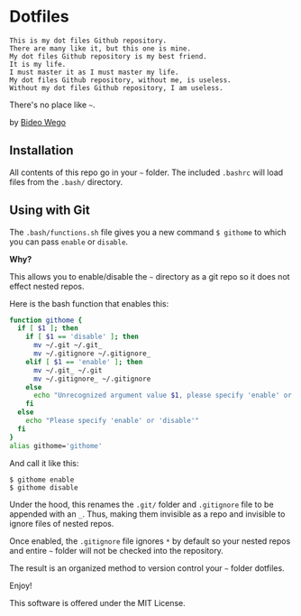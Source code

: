 # Dotfiles

```
This is my dot files Github repository.
There are many like it, but this one is mine.
My dot files Github repository is my best friend.
It is my life.
I must master it as I must master my life.
My dot files Github repository, without me, is useless.
Without my dot files Github repository, I am useless.
```

There's no place like `~`.

by [Bideo Wego](https://github/com/BideoWego)



## Installation

All contents of this repo go in your `~` folder. The included `.bashrc` will load files from the `.bash/` directory.


## Using with Git


The `.bash/functions.sh` file gives you a new command `$ githome` to which you can pass `enable` or `disable`.

**Why?**

This allows you to enable/disable the `~` directory as a git repo so it does not effect nested repos.


Here is the bash function that enables this:


```bash
function githome {
  if [ $1 ]; then
    if [ $1 == 'disable' ]; then
      mv ~/.git ~/.git_
      mv ~/.gitignore ~/.gitignore_
    elif [ $1 == 'enable' ]; then
      mv ~/.git_ ~/.git
      mv ~/.gitignore_ ~/.gitignore
    else
      echo "Unrecognized argument value $1, please specify 'enable' or 'disable'"
    fi
  else
    echo "Please specify 'enable' or 'disable'"
  fi
}
alias githome='githome'
```

And call it like this:

```shell
$ githome enable
$ githome disable
```

Under the hood, this renames the `.git/` folder and `.gitignore` file to be appended with an `_`. Thus, making them invisible as a repo and invisible to ignore files of nested repos.

Once enabled, the `.gitignore` file ignores `*` by default so your nested repos and entire `~` folder will not be checked into the repository.

The result is an organized method to version control your `~` folder dotfiles.


Enjoy!



This software is offered under the MIT License.









